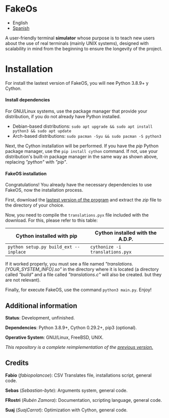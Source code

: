 # FakeOs

- English
- [Spanish](https://github.com/Hint-Box/FakeOS/blob/main/README.es.md)

A user-friendly terminal **simulator** whose purpose is to teach new users about the use of
real terminals (mainly UNIX systems), designed with scalability in mind from the
beginning to ensure the longevity of the project.

# Installation
For install the lastest version of FakeOS, you will nee Python 3.8.9+ y Cython.

#### Install dependencies
For GNU/Linux systems, use the package manager that provide your distribution, if you
do not already have Python installed.

* Debian-based distributions: `sudo apt upgrade && sudo apt install python3 && sudo apt update`
* Arch-based distributions: `sudo pacman -Syu && sudo pacman -S python3`

Next, the Cython installation will be performed. If you have the *pip* Python package
manager, use the `pip install cython` command. If not, use your distribution's built-in
package manager in the same way as shown above, replacing *"python"* with *"pip"*.

#### FakeOS installation
Congratulations! You already have the necessary dependencies to use FakeOS, now the
installation process.

First, download the [lastest version of the program](https://www.github.com/Hint-Box/FakeOS/archive/refs/heads/main.zip "Download Link")
and extract the *zip* file to the directory of your choice.

Now, you need to compile the `translations.pyx` file included with the download. For this,
please refer to this table:

|Cython installed with pip|Cython installed with the A.D.P.|
|---|---|
|`python setup.py build_ext --inplace`|`cythonize -i translations.pyx`|

If it worked properly, you must see a file named *"translations.[YOUR_SYSTEM_INFO].so"* in
the directory where it is located (a directory called *"build"* and a file called
*"translations.c"* will also be created. but they are not relevant).

Finally, for execute FakeOS, use the command `python3 main.py`. Enjoy!

## Additional information
**Status**: Development, unfinished.

**Dependencies**: Python 3.8.9+, Cython 0.29.2+, pip3 (optional).

**Operative System**: GNU/Linux, FreeBSD, UNIX.

_This repository is a complete reimplementation of the [previous version.](https://www.github.com/fabiopolancoe/FakeOS)_

## Credits
**Fabio** (*fabiopolancoe*): CSV Translates file, installations script, general code.

**Sebas** (*Sebastian-byte*): Arguments system, general code.

**FRostri** (*Rubén Zamora*): Documentation, scripting language, general code.

**Suaj** (*SuajCarrot*): Optimization with Cython, general code.
